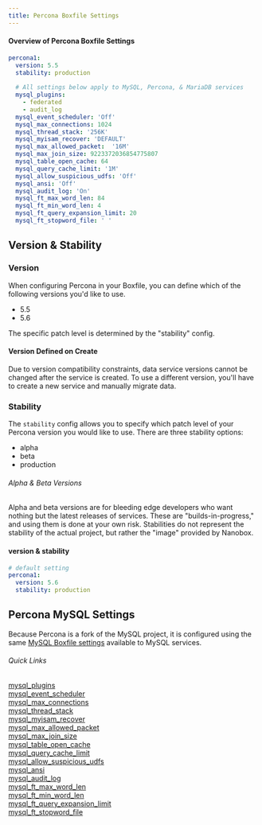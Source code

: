 ```yaml
---
title: Percona Boxfile Settings
---
```


#### Overview of Percona Boxfile Settings
```yaml
percona1:
  version: 5.5
  stability: production
  
  # All settings below apply to MySQL, Percona, & MariaDB services
  mysql_plugins:
    - federated
    - audit_log
  mysql_event_scheduler: 'Off'
  mysql_max_connections: 1024
  mysql_thread_stack: '256K'
  mysql_myisam_recover: 'DEFAULT'
  mysql_max_allowed_packet:  '16M'
  mysql_max_join_size: 9223372036854775807
  mysql_table_open_cache: 64
  mysql_query_cache_limit: '1M'
  mysql_allow_suspicious_udfs: 'Off'
  mysql_ansi: 'Off'
  mysql_audit_log: 'On'
  mysql_ft_max_word_len: 84
  mysql_ft_min_word_len: 4
  mysql_ft_query_expansion_limit: 20
  mysql_ft_stopword_file: ' '
``` 

## Version & Stability

### Version
When configuring Percona in your Boxfile, you can define which of the following versions you'd like to use.

- 5.5
- 5.6

The specific patch level is determined by the "stability" config.

#### Version Defined on Create
Due to version compatibility constraints, data service versions cannot be changed after the service is created. To use a different version, you'll have to create a new service and manually migrate data.

### Stability
The `stability` config allows you to specify which patch level of your Percona version you would like to use. There are three stability options:

- alpha
- beta
- production

###### Alpha & Beta Versions
Alpha and beta versions are for bleeding edge developers who want nothing but the latest releases of services. These are "builds-in-progress," and using them is done at your own risk. Stabilities do not represent the stability of the actual project, but rather the "image" provided by Nanobox.

#### version & stability
```yaml
# default setting
percona1:
  version: 5.6
  stability: production
```

## Percona MySQL Settings
Because Percona is a fork of the MySQL project, it is configured using the same [MySQL Boxfile settings](/boxfile/data-services/mysql#mysql-settings) available to MySQL services.

###### Quick Links 
[mysql\_plugins](/boxfile/data-services/mysql#mysql-plugins)  
[mysql\_event\_scheduler](/boxfile/data-services/mysql#mysql-event-scheduler)  
[mysql\_max\_connections](/boxfile/data-services/mysql#mysql-max-connections)  
[mysql\_thread\_stack](/boxfile/data-services/mysql#mysql-thread-stack)  
[mysql\_myisam\_recover](/boxfile/data-services/mysql#mysql-myisam-recover)  
[mysql\_max\_allowed\_packet](/boxfile/data-services/mysql#mysql-max-allowed-packet)  
[mysql\_max\_join\_size](/boxfile/data-services/mysql#mysql-max-join-size)  
[mysql\_table\_open\_cache](/boxfile/data-services/mysql#mysql-table-open-cache)  
[mysql\_query\_cache\_limit](/boxfile/data-services/mysql#mysql-query-cache-limit)  
[mysql\_allow\_suspicious\_udfs](/boxfile/data-services/mysql#mysql-allow-suspicious-udfs)  
[mysql\_ansi](/boxfile/data-services/mysql#mysql-ansi)  
[mysql\_audit\_log](/boxfile/data-services/mysql#mysql-audit-log)  
[mysql\_ft\_max\_word\_len](/boxfile/data-services/mysql#mysql-ft-max-word-len)  
[mysql\_ft\_min\_word\_len](/boxfile/data-services/mysql#mysql-ft-min-word-len)  
[mysql\_ft\_query\_expansion\_limit](/boxfile/data-services/mysql#mysql-ft-query-expansion-limit)  
[mysql\_ft\_stopword\_file](/boxfile/data-services/mysql#mysql-ft-stopword-file) 